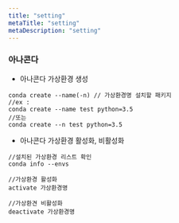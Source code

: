 ```yaml
---
title: "setting"
metaTitle: "setting"
metaDescription: "setting"
---
```


### 아나콘다
- 아나콘다 가상환경 생성
```
conda create --name(-n) // 가상환경명 설치할 패키지
//ex : 
conda create --name test python=3.5
//또는
conda create --n test python=3.5
```

- 아나콘다 가상환경 활성화, 비활성화
```
//설치된 가상환경 리스트 확인
conda info --envs

//가상환경 활성화
activate 가상환경명

//가상환견 비활성화
deactivate 가상환경명
```

